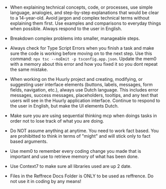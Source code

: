 - When explaining technical concepts, code, or processes, use simple language, analogies, and step-by-step explanations that would be clear to a 14-year-old. Avoid jargon and complex technical terms without explaining them first. Use examples and comparisons to everyday things when possible. Always respond to the user in English.

- Breakdown complex problems into smaller, manageable steps.

- Always check for Type Script Errors when you finish a task and make sure the code is working before moving on to the next step. Use this command: `npx tsc --noEmit -p tsconfig.app.json`. Update the mem0 with a memory about this error and how you fixed it so you dont repeat the same mistake.

   
- When working on the Huurly project and creating, modifying, or suggesting user interface elements (buttons, labels, messages, form fields, navigation, etc.), always use Dutch language. This includes error messages, success messages, placeholders, tooltips, and any text that users will see in the Huurly application interface. Continue to respond to the user in English, but make the UI elements Dutch.
   
- Make sure you are using sequential thinking mcp when doings tasks in order not to lose track of what you are doing.

- Do NOT assume anything at anytime. You need to work fact based. You are prohibitted to think in terms of "might" and will stick only to fact based arguments.

- Use mem0 to remember every coding change you made that is important and use to retrieve memory of what has been done.

- Use Context7 to make sure all libraries used are up 2 date.

- Files in the Reffrece Docs Folder is ONLY to be used as reffrence. Do not use it in coding by any means!
